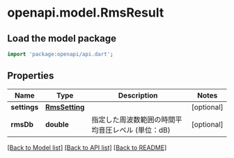 # openapi.model.RmsResult

## Load the model package
```dart
import 'package:openapi/api.dart';
```

## Properties
Name | Type | Description | Notes
------------ | ------------- | ------------- | -------------
**settings** | [**RmsSetting**](RmsSetting.md) |  | [optional] 
**rmsDb** | **double** | 指定した周波数範囲の時間平均音圧レベル (単位：dB)  | [optional] 

[[Back to Model list]](../README.md#documentation-for-models) [[Back to API list]](../README.md#documentation-for-api-endpoints) [[Back to README]](../README.md)



